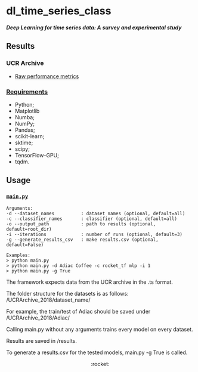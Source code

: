 # dl_time_series_class

***Deep Learning for time series data: A survey and experimental study***

## Results

### UCR Archive

* [Raw performance metrics](results/results.csv)

### [Requirements](requirements.txt)

* Python;
* Matplotlib
* Numba;
* NumPy;
* Pandas;
* scikit-learn;
* sktime;
* scipy;
* TensorFlow-GPU;
* tqdm.

## Usage

### [`main.py`](main.py)

```
Arguments:
-d --dataset_names          : dataset names (optional, default=all)
-c --classifier_names       : classifier (optional, default=all)
-o --output_path            : path to results (optional, default=root_dir)
-i --iterations             : number of runs (optional, default=3)
-g --generate_results_csv   : make results.csv (optional, default=False)

Examples:
> python main.py
> python main.py -d Adiac Coffee -c rocket_tf mlp -i 1
> python main.py -g True
```
The framework expects data from the UCR archive in the .ts format.

The folder structure for the datasets is as follows: <root>/UCRArchive_2018/dataset_name/
  
For example, the train/test of Adiac should be saved under /UCRArchive_2018/Adiac/


Calling main.py without any arguments trains every model on every dataset.


Results are saved in <root>/results.
  

To generate a results.csv for the tested models, main.py -g True is called.

<div align="center">:rocket:</div>
